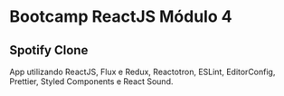 # Bootcamp ReactJS Módulo 4

## Spotify Clone

App utilizando ReactJS, Flux e Redux, Reactotron, ESLint, EditorConfig, Prettier, Styled Components e React Sound.

